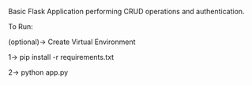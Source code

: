 Basic Flask Application performing CRUD operations and authentication.


To Run:

(optional)-> Create Virtual Environment

1-> pip install -r requirements.txt

2-> python app.py